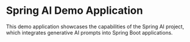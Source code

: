 # Spring AI Demo Application

This demo application showcases the capabilities of the Spring AI project, which integrates generative AI prompts into Spring Boot applications. 